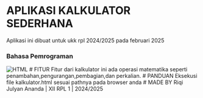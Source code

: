 # APLIKASI KALKULATOR SEDERHANA 
Aplikasi ini dibuat untuk ukk rpl 2024/2025 pada februari 2025
### **Bahasa Pemrograman**
<p align="left">
  <img src="https://img.shields.io/badge/HTML-fc3726?style=for-the-badge&logo=html5&logoColor=white" alt="HTML" />
# FITUR 
Fitur dari kalkulator ini ada operasi matematika seperti penambahan,pengurangan,pembagian,dan perkalian.
# PANDUAN 
Eksekusi file kalkulator.html sesuai pathnya pada browser anda
# MADE BY
Riqi Julyan Ananda | XII RPL 1 | 2024/2025
